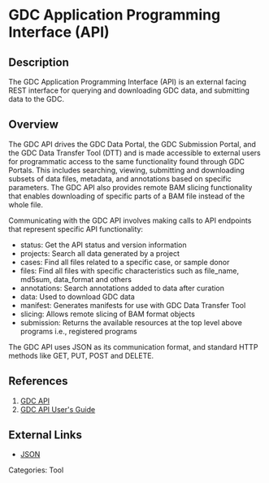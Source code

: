 # GDC Application Programming Interface (API) #
## Description ##
The GDC Application Programming Interface (API) is an external facing REST interface for querying and downloading GDC data, and submitting data to the GDC.
## Overview ##
The GDC API drives the GDC Data Portal, the GDC Submission Portal, and the GDC Data Transfer Tool (DTT) and is made accessible to external users for programmatic access to the same functionality found through GDC Portals. This includes searching, viewing, submitting and downloading subsets of data files, metadata, and annotations based on specific parameters. The GDC API also provides remote BAM slicing functionality that enables downloading of specific parts of a BAM file instead of the whole file.

Communicating with the GDC API involves making calls to API endpoints that represent specific API functionality:

* status: Get the API status and version information
* projects: Search all data generated by a project
* cases: Find all files related to a specific case, or sample donor
* files: Find all files with specific characteristics such as file_name, md5sum, data_format and others
* annotations: Search annotations added to data after curation
* data: Used to download GDC data
* manifest: Generates manifests for use with GDC Data Transfer Tool
* slicing: Allows remote slicing of BAM format objects
* submission: Returns the available resources at the top level above programs i.e., registered programs

The GDC API uses JSON as its communication format, and standard HTTP methods like GET, PUT, POST and DELETE.

## References ##
1. [GDC API](https://gdc.cancer.gov/developers/gdc-application-programming-interface-api)
2. [GDC API User's Guide](/API/Users_Guide/Getting_Started/)

## External Links ##
* [JSON](http://www.json.org/)

Categories: Tool
